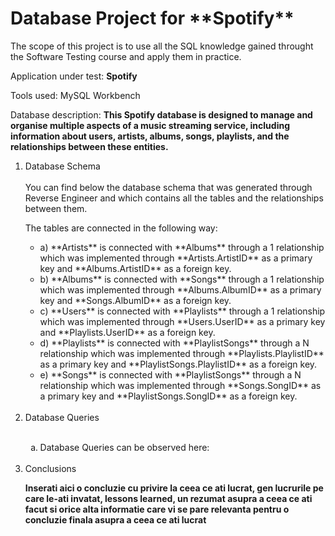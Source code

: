 <h1> Database Project for **Spotify** </h1>

The scope of this project is to use all the SQL knowledge gained throught the Software Testing course and apply them in practice.

Application under test: **Spotify**

Tools used: MySQL Workbench

Database description: **This Spotify database is designed to manage and organise multiple aspects of a music streaming service, including information about users, artists, albums, songs, playlists, and the relationships between these entities.**

<ol>
<li> Database Schema </li>
<br>   
   You can find below the database schema that was generated through Reverse Engineer and which contains all the tables and the relationships between them.
   
   The tables are connected in the following way:
   <ul>
   <li>a) **Artists** is connected with **Albums** through a 1 relationship which was implemented through                                                          
     **Artists.ArtistID** as a primary key and **Albums.ArtistID** as a foreign key. </li>
   <li>b) **Albums** is connected with **Songs** through a 1 relationship which was implemented through                                                     
     **Albums.AlbumID** as a primary key and **Songs.AlbumID** as a foreign key.</li>
   <li>c) **Users** is connected with **Playlists** through a 1 relationship which was implemented through                                                        
     **Users.UserID** as a primary key and **Playlists.UserID** as a foreign key.</li>
   <li>d) **Playlists** is connected with **PlaylistSongs** through a N relationship which was implemented through                                            
     **Playlists.PlaylistID** as a primary key and **PlaylistSongs.PlaylistID** as a foreign key.</li>
   <li>e) **Songs** is connected with **PlaylistSongs** through a N relationship which was implemented through                                                
     **Songs.SongID** as a primary key and **PlaylistSongs.SongID** as a foreign key.</li>
   </ul> <br>

<li>Database Queries</li><br>
<ol type="a">
    <li>Database Queries can be observed here: </li>
</ol>
<br>

<li>Conclusions</li>

**Inserati aici o concluzie cu privire la ceea ce ati lucrat, gen lucrurile pe care le-ati invatat, lessons learned, un rezumat asupra a ceea ce ati facut si orice alta informatie care vi se pare relevanta pentru o concluzie finala asupra a ceea ce ati lucrat**

</ol>
  
  

